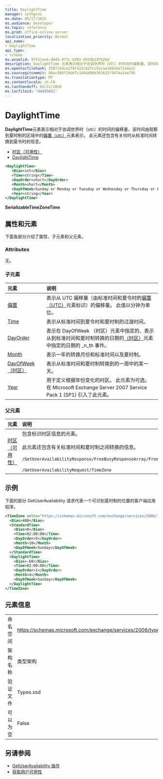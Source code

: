 ```yaml
---
title: DaylightTime
manager: sethgros
ms.date: 09/17/2015
ms.audience: Developer
ms.topic: reference
ms.prod: office-online-server
localization_priority: Normal
api_name:
- DaylightTime
api_type:
- schema
ms.assetid: 9f551ee4-d945-477c-b981-9554b197d26d
description: DaylightTime 元素表示相对于协调世界时（UTC）的时间的偏移量，该时间由观察到夏时制的区域中的偏置（UTC）元素表示。 此元素还包含有关何时从标准时间转换到夏令时的信息。
ms.openlocfilehash: 350fcb4ce278f423c62fcc5ecaa160eda71e4a2c
ms.sourcegitcommit: 88ec988f2bb67c1866d06b361615f3674a24e795
ms.translationtype: MT
ms.contentlocale: zh-CN
ms.lasthandoff: 05/31/2020
ms.locfileid: "44455651"
---
```

# <a name="daylighttime"></a>DaylightTime

**DaylightTime**元素表示相对于协调世界时（utc）的时间的偏移量，该时间由观察到夏时制的区域中的[偏置（utc）](bias-utc.md)元素表示。 此元素还包含有关何时从标准时间转换到夏令时的信息。 
  
- [时区（可用性）](timezone-availability.md) 
- [DaylightTime](daylighttime.md)
  
```xml
<DaylightTime>
   <Bias>int</Bias>
   <Time>string</Time>
   <DayOrder>short</DayOrder>
   <Month>short</Month>
   <DayOfWeek>Sunday or Monday or Tuesday or Wednesday or Thursday or Friday or Saturday</DayOfWeek>
   <Year>string</Year>
</DaylightTime>
```

**SerializableTimeZoneTime**

## <a name="attributes-and-elements"></a>属性和元素

下面各部分介绍了属性、子元素和父元素。
  
### <a name="attributes"></a>Attributes

无。
  
### <a name="child-elements"></a>子元素

|**元素**|**说明**|
|:-----|:-----|
|[偏置](bias.md) <br/> |表示从 UTC 偏移量（由标准时间和夏令时的[偏置（UTC）](bias-utc.md)元素标识）的偏移量。 此值以分钟为单位。  <br/> |
|[Time](time.md) <br/> |表示从标准时间到夏令时和夏时制的过渡时间。  <br/> |
|[DayOrder](dayorder.md) <br/> |表示在 DayOfWeek （时区）元素中指定的、表示从到标准时间和夏时制转换的日期的[（时区）](dayofweek-timezone.md)元素中指定的日期的 _n_th 事件。  <br/> |
|[Month](month.md) <br/> |表示一年的转换月份和标准时间以及夏时制。  <br/> |
|[DayOfWeek （时区）](dayofweek-timezone.md) <br/> |表示从标准时间和夏时制转换到的一周中的某一天。  <br/> |
|[Year](year.md) <br/> |用于定义根据年份变化的时区。 此元素为可选。 在 Microsoft Exchange Server 2007 Service Pack 1 (SP1) 引入了此元素。  <br/> |
   
### <a name="parent-elements"></a>父元素

|**元素**|**说明**|
|:-----|:-----|
|[时区（可用性）](timezone-availability.md) <br/> | 包含标识时区信息的元素。<br/><br/>此元素还包含有关标准时间和夏时制之间转换的信息。<br/><br/>`/GetUserAvailabilityResponse/FreeBusyResponseArray/FreeBusyResponse/FreeBusyView/WorkingHours/TimeZone` <br/><br/>`/GetUserAvailabilityRequest/TimeZone` <br/> |
   
## <a name="example"></a>示例

下面的部分 GetUserAvailability 请求代表一个可识别夏时制的位置的客户端应用程序。
  
```xml
<TimeZone xmlns="https://schemas.microsoft.com/exchange/services/2006/types">
  <Bias>480</Bias>
  <StandardTime>
    <Bias>0</Bias>
    <Time>02:00:00</Time>
    <DayOrder>5</DayOrder>
    <Month>10</Month>
    <DayOfWeek>Sunday</DayOfWeek>
  </StandardTime>
  <DaylightTime>
    <Bias>-60</Bias>
    <Time>02:00:00</Time>
    <DayOrder>1</DayOrder>
    <Month>4</Month>
    <DayOfWeek>Sunday</DayOfWeek>
  </DaylightTime>
</TimeZone>
```

## <a name="element-information"></a>元素信息

|||
|:-----|:-----|
|命名空间  <br/> |https://schemas.microsoft.com/exchange/services/2006/types  <br/> |
|架构名称  <br/> |类型架构  <br/> |
|验证文件  <br/> |Types.xsd  <br/> |
|可以为空  <br/> |False  <br/> |
   
## <a name="see-also"></a>另请参阅

- [GetUserAvailability 操作](getuseravailability-operation.md)
- [获取用户可用性](https://msdn.microsoft.com/library/d4133fcb-9b0f-4e6b-aadf-a389da83516a%28Office.15%29.aspx)

